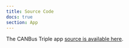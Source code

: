 ```yaml
---
title: Source Code
docs: true
section: App
---
```


The CANBus Triple app [source is available here](https://github.com/CANBus-Triple/).